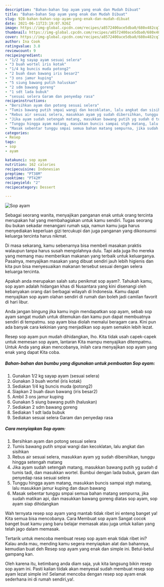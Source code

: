 ```yaml
---
description: "Bahan-bahan Sop ayam yang enak dan Mudah Dibuat"
title: "Bahan-bahan Sop ayam yang enak dan Mudah Dibuat"
slug: 928-bahan-bahan-sop-ayam-yang-enak-dan-mudah-dibuat
date: 2021-06-11T23:19:07.926Z
image: https://img-global.cpcdn.com/recipes/a8572400ace5dba0/680x482cq70/sop-ayam-foto-resep-utama.jpg
thumbnail: https://img-global.cpcdn.com/recipes/a8572400ace5dba0/680x482cq70/sop-ayam-foto-resep-utama.jpg
cover: https://img-global.cpcdn.com/recipes/a8572400ace5dba0/680x482cq70/sop-ayam-foto-resep-utama.jpg
author: Ina Cook
ratingvalue: 3.8
reviewcount: 9
recipeingredient:
- "1/2 kg sayap ayam sesuai selera"
- "3 buah wortel iris kotak"
- "1/4 kg buncis muda potong2"
- "2 buah daun bawang iris besar2"
- "3 ons jamur kuping"
- "5 siung bawang putih haluskan"
- "2 sdm bawang goreng"
- "1 sdt lada bubuk"
- "sesuai selera Garam dan penyedap rasa"
recipeinstructions:
- "Bersihkan ayam dan potong sesuai selera"
- "Tumis bawang putih smpai wangi dan kecoklatan, lalu angkat dan sisihkan"
- "Rebus air sesuai selera, masukkan ayam yg sudah dibersihkan, tunggu hingga setengah matang"
- "Jika ayam sudah setengah matang, masukkan bawang putih yg sudah d tumis tadi, dan masukkan wortel. Bumbui dengan lada bubuk, garam dan penyedap rasa sesuai selera"
- "Tunggu hingga ayam matang, masukkan buncis sampai stgh matang, lalu masukkan jamur kuping dan daun bawang"
- "Masak sebentar tunggu smpai semua bahan matang sempurna, jika sudah matikan api, dan masukkan bawang goreng diatas sop ayam, sop ayam siap dihidangkan"
categories:
- Resep
tags:
- sop
- ayam

katakunci: sop ayam 
nutrition: 162 calories
recipecuisine: Indonesian
preptime: "PT38M"
cooktime: "PT42M"
recipeyield: "2"
recipecategory: Dessert

---
```



![Sop ayam](https://img-global.cpcdn.com/recipes/a8572400ace5dba0/680x482cq70/sop-ayam-foto-resep-utama.jpg)

Sebagai seorang wanita, menyajikan panganan enak untuk orang tercinta merupakan hal yang membahagiakan untuk kamu sendiri. Tugas seorang ibu bukan sekadar menangani rumah saja, namun kamu juga harus menyediakan keperluan gizi tercukupi dan juga panganan yang dikonsumsi keluarga tercinta harus nikmat.

Di masa  sekarang, kamu sebenarnya bisa membeli masakan praktis walaupun tanpa harus susah mengolahnya dulu. Tapi ada juga lho mereka yang memang mau memberikan makanan yang terbaik untuk keluarganya. Pasalnya, menyajikan masakan yang dibuat sendiri jauh lebih higienis dan kita pun bisa menyesuaikan makanan tersebut sesuai dengan selera keluarga tercinta. 



Apakah anda merupakan salah satu penikmat sop ayam?. Tahukah kamu, sop ayam adalah hidangan khas di Nusantara yang kini disenangi oleh kebanyakan orang dari berbagai wilayah di Indonesia. Kamu dapat menyajikan sop ayam olahan sendiri di rumah dan boleh jadi camilan favorit di hari libur.

Anda jangan bingung jika kamu ingin mendapatkan sop ayam, sebab sop ayam sangat mudah untuk ditemukan dan kamu pun dapat membuatnya sendiri di tempatmu. sop ayam bisa diolah memalui beragam cara. Kini pun ada banyak cara kekinian yang menjadikan sop ayam semakin lebih lezat.

Resep sop ayam pun mudah dihidangkan, lho. Kita tidak usah capek-capek untuk memesan sop ayam, lantaran Kita mampu menyajikan ditempatmu. Untuk Anda yang akan mencobanya, inilah cara menyajikan sop ayam yang enak yang dapat Kita coba.

<!--inarticleads1-->

##### Bahan-bahan dan bumbu yang digunakan untuk pembuatan Sop ayam:

1. Gunakan 1/2 kg sayap ayam (sesuai selera)
1. Gunakan 3 buah wortel (iris kotak)
1. Sediakan 1/4 kg buncis muda (potong2)
1. Siapkan 2 buah daun bawang (iris besar2)
1. Ambil 3 ons jamur kuping
1. Gunakan 5 siung bawang putih (haluskan)
1. Sediakan 2 sdm bawang goreng
1. Sediakan 1 sdt lada bubuk
1. Sediakan sesuai selera Garam dan penyedap rasa




<!--inarticleads2-->

##### Cara menyiapkan Sop ayam:

1. Bersihkan ayam dan potong sesuai selera
1. Tumis bawang putih smpai wangi dan kecoklatan, lalu angkat dan sisihkan
1. Rebus air sesuai selera, masukkan ayam yg sudah dibersihkan, tunggu hingga setengah matang
1. Jika ayam sudah setengah matang, masukkan bawang putih yg sudah d tumis tadi, dan masukkan wortel. Bumbui dengan lada bubuk, garam dan penyedap rasa sesuai selera
1. Tunggu hingga ayam matang, masukkan buncis sampai stgh matang, lalu masukkan jamur kuping dan daun bawang
1. Masak sebentar tunggu smpai semua bahan matang sempurna, jika sudah matikan api, dan masukkan bawang goreng diatas sop ayam, sop ayam siap dihidangkan




Wah ternyata resep sop ayam yang mantab tidak ribet ini enteng banget ya! Kita semua bisa mencobanya. Cara Membuat sop ayam Sangat cocok banget buat kamu yang baru belajar memasak atau juga untuk kalian yang telah jago dalam memasak.

Tertarik untuk mencoba membuat resep sop ayam enak tidak ribet ini? Kalau anda mau, mending kamu segera menyiapkan alat dan bahannya, kemudian buat deh Resep sop ayam yang enak dan simple ini. Betul-betul gampang kan. 

Oleh karena itu, ketimbang anda diam saja, yuk kita langsung bikin resep sop ayam ini. Pasti kalian tiidak akan menyesal sudah membuat resep sop ayam lezat simple ini! Selamat mencoba dengan resep sop ayam enak sederhana ini di rumah sendiri,ya!.

